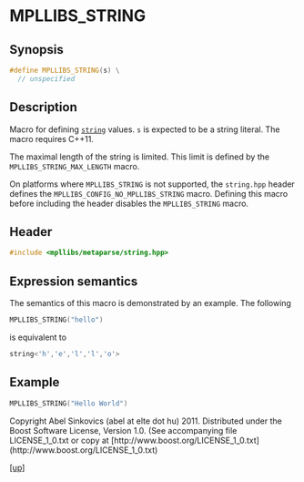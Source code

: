 # MPLLIBS_STRING

## Synopsis

```cpp
#define MPLLIBS_STRING(s) \
  // unspecified
```

## Description

Macro for defining [`string`](string.html) values. `s` is expected to be a
string literal. The macro requires C++11.

The maximal length of the string is limited. This limit is defined by the
`MPLLIBS_STRING_MAX_LENGTH` macro.

On platforms where `MPLLIBS_STRING` is not supported, the `string.hpp` header
defines the `MPLLIBS_CONFIG_NO_MPLLIBS_STRING` macro. Defining this macro
before including the header disables the `MPLLIBS_STRING` macro.

## Header

```cpp
#include <mpllibs/metaparse/string.hpp>
```

## Expression semantics

The semantics of this macro is demonstrated by an example. The following

```cpp
MPLLIBS_STRING("hello")
```

is equivalent to

```cpp
string<'h','e','l','l','o'>
```

## Example

```cpp
MPLLIBS_STRING("Hello World")
```

<p class="copyright">
Copyright Abel Sinkovics (abel at elte dot hu) 2011.
Distributed under the Boost Software License, Version 1.0.
(See accompanying file LICENSE_1_0.txt or copy at
[http://www.boost.org/LICENSE_1_0.txt](http://www.boost.org/LICENSE_1_0.txt)
</p>

[[up]](reference.html)



